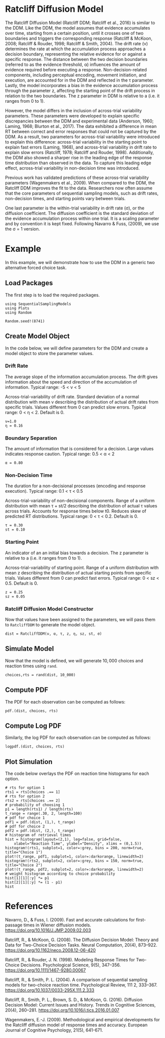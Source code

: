 # Ratcliff Diffusion Model

The Ratcliff Diffusion Model (Ratcliff DDM; Ratcliff et al., 2016) is similar to the DDM. Like the DDM, the model assumes that evidence accumulates over time, starting from a certain position, until it crosses one of two boundaries and triggers the corresponding response (Ratcliff & McKoon, 2008; Ratcliff & Rouder, 1998; Ratcliff & Smith, 2004). The drift rate (ν) determines the rate at which the accumulation process approaches a decision boundary, representing the relative evidence for or against a specific response. The distance between the two decision boundaries (referred to as the evidence threshold, α) influences the amount of evidence required before executing a response. Non-decision-related components, including perceptual encoding, movement initiation, and execution, are accounted for in the DDM and reflected in the τ parameter. Lastly, the model incorporates a bias in the evidence accumulation process through the parameter z, affecting the starting point of the drift process in relation to the two boundaries. The z parameter in DDM is relative to a (i.e. it ranges from 0 to 1).

However, the model differs in the inclusion of across-trial variability parameters. These parameters were developed to explain specific discrepancies between the DDM and experimental data (Anderson, 1960; Laming, 1968; Blurton et al., 2017). The data exhibited a difference in mean RT between correct and error responses that could not be captured by the DDM. As a result, two parameters for across-trial variability were introduced to explain this difference: across-trial variability in the starting point to explain fast errors (Laming, 1968), and across-trial variability in drift rate to explain slow errors (Ratcliff, 1978; Ratcliff and Rouder, 1998). Additionally, the DDM also showed a sharper rise in the leading edge of the response time distribution than observed in the data. To capture this leading edge effect, across-trial variability in non-decision time was introduced. 

Previous work has validated predictions of these across-trial variability parameters (Wagenmakers et al., 2009). When compared to the DDM, the Ratcliff DDM improves the fit to the data. Researchers now often assume that the core parameters of sequential sampling models, such as drift rates, non-decision times, and starting points vary between trials.

One last parameter is the within-trial variability in drift rate (σ), or the diffusion coefficient. The diffusion coefficient is the standard deviation of the evidence accumulation process within one trial. It is a scaling parameter and by convention it is kept fixed. Following Navarro & Fuss, (2009), we use the σ = 1 version.

# Example
In this example, we will demonstrate how to use the DDM in a generic two alternative forced choice task.

## Load Packages
The first step is to load the required packages.

```@example RatcliffDDM
using SequentialSamplingModels
using Plots
using Random

Random.seed!(8741)
```

## Create Model Object
In the code below, we will define parameters for the DDM and create a model object to store the parameter values. 

### Drift Rate

The average slope of the information accumulation process. The drift gives information about the speed and direction of the accumulation of information. Typical range: -5 < ν < 5

Across-trial-variability of drift rate. Standard deviation of a normal distribution with mean v describing the distribution of actual drift rates from specific trials. Values different from 0 can predict slow errors. Typical range: 0 < η < 2. Default is 0.

```@example RatcliffDDM
ν=1.0
η = 0.16
```

### Boundary Separation

The amount of information that is considered for a decision. Large values indicates response caution. Typical range: 0.5 < α < 2


```@example RatcliffDDM 
α = 0.80
```

### Non-Decision Time

The duration for a non-decisional processes (encoding and response execution). Typical range: 0.1 < τ < 0.5 

Across-trial-variability of non-decisional components. Range of a uniform distribution with mean τ + st/2 describing the distribution of actual τ values across trials. Accounts for response times below t0. Reduces skew of predicted RT distributions. Typical range: 0 < τ < 0.2. Default is 0.

```@example RatcliffDDM 
τ = 0.30
st = 0.10
```

### Starting Point

An indicator of an an initial bias towards a decision. The z parameter is relative to a (i.e. it ranges from 0 to 1).

Across-trial-variability of starting point. Range of a uniform distribution with mean z describing the distribution of actual starting points from specific trials. Values different from 0 can predict fast errors. Typical range: 0 < sz < 0.5. Default is 0.

```@example RatcliffDDM 
z = 0.25
sz = 0.05
```

### Ratcliff Diffusion Model Constructor 

Now that values have been assigned to the parameters, we will pass them to `RatcliffDDM` to generate the model object.

```@example RatcliffDDM 
dist = RatcliffDDM(ν, α, τ, z, η, sz, st, σ)
```

## Simulate Model

Now that the model is defined, we will generate $10,000$ choices and reaction times using `rand`. 

 ```@example RatcliffDDM 
 choices,rts = rand(dist, 10_000)
```

## Compute PDF
The PDF for each observation can be computed as follows:

 ```@example RatcliffDDM 
pdf.(dist, choices, rts)
```
## Compute Log PDF
Similarly, the log PDF for each observation can be computed as follows:

 ```@example RatcliffDDM 
logpdf.(dist, choices, rts)
```

## Plot Simulation
The code below overlays the PDF on reaction time histograms for each option.

 ```@example RatcliffDDM 
# rts for option 1
rts1 = rts[choices .== 1]
# rts for option 2 
rts2 = rts[choices .== 2]
# probability of choosing 1
p1 = length(rts1) / length(rts)
t_range = range(.30, 2, length=100)
# pdf for choice 1
pdf1 = pdf.(dist, (1,), t_range)
# pdf for choice 2
pdf2 = pdf.(dist, (2,), t_range)
# histogram of retrieval times
hist = histogram(layout=(2,1), leg=false, grid=false,
     xlabel="Reaction Time", ylabel="Density", xlims = (0,1.5))
histogram!(rts1, subplot=1, color=:grey, bins = 200, norm=true, title="Choice 1")
plot!(t_range, pdf1, subplot=1, color=:darkorange, linewidth=2)
histogram!(rts2, subplot=2, color=:grey, bins = 150, norm=true, title="Choice 2")
plot!(t_range, pdf2, subplot=2, color=:darkorange, linewidth=2)
# weight histogram according to choice probability
hist[1][1][:y] *= p1
hist[2][1][:y] *= (1 - p1)
hist
```

# References

Navarro, D., & Fuss, I. (2009). Fast and accurate calculations for first-passage times in Wiener diffusion models. https://doi.org/10.1016/J.JMP.2009.02.003

Ratcliff, R., & McKoon, G. (2008). The Diffusion Decision Model: Theory and Data for Two-Choice Decision Tasks. Neural Computation, 20(4), 873–922. https://doi.org/10.1162/neco.2008.12-06-420

Ratcliff, R., & Rouder, J. N. (1998). Modeling Response Times for Two-Choice Decisions. Psychological Science, 9(5), 347–356. https://doi.org/10.1111/1467-9280.00067

Ratcliff, R., & Smith, P. L. (2004). A comparison of sequential sampling models for two-choice reaction time. Psychological Review, 111 2, 333–367. https://doi.org/10.1037/0033-295X.111.2.333

Ratcliff, R., Smith, P. L., Brown, S. D., & McKoon, G. (2016). Diffusion Decision Model: Current Issues and History. Trends in Cognitive Sciences, 20(4), 260–281. https://doi.org/10.1016/j.tics.2016.01.007

Wagenmakers, E.-J. (2009). Methodological and empirical developments for the Ratcliff diffusion model of response times and accuracy. European Journal of Cognitive Psychology, 21(5), 641-671.


